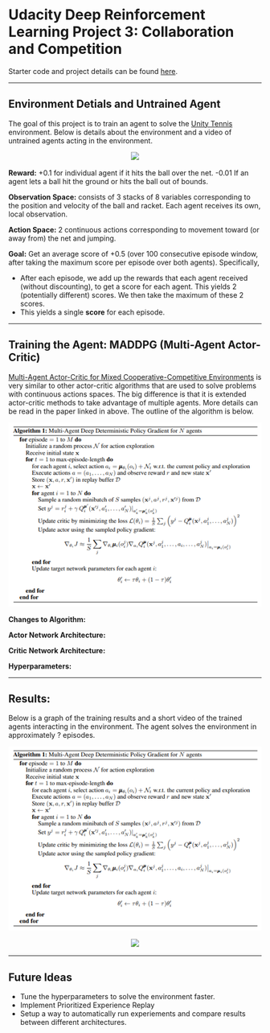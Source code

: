 # Udacity Deep Reinforcement Learning Project 3: Collaboration and Competition
Starter code and project details can be found [here](https://github.com/udacity/deep-reinforcement-learning/tree/master/p3_collab-compet).

--------

## Environment Detials and Untrained Agent
The goal of this project is to train an agent to solve the [Unity Tennis](https://github.com/Unity-Technologies/ml-agents/blob/master/docs/Learning-Environment-Examples.md#tennis) environment.
Below is details about the environment and a video of untrained agents acting in the environment.

<!--
#TODO: Add gif of untrained agent
-->
<p align="center">
    <img src = "images/Untrained_Agents.gif">
</p>

**Reward:** +0.1 for individual agent if it hits the ball over the net. -0.01 If an agent lets a ball hit the ground or hits the ball out of bounds.

**Observation Space:** consists of 3 stacks of 8 variables corresponding to the position and velocity of the ball and racket. Each agent receives its own, local observation.  

**Action Space:** 2 continuous actions corresponding to movement toward (or away from) the net and jumping. 

**Goal:** Get an average score of +0.5 (over 100 consecutive episode window, after taking the maximum score per episode over both agents). Specifically,

- After each episode, we add up the rewards that each agent received (without discounting), to get a score for each agent. This yields 2 (potentially different) scores. We then take the maximum of these 2 scores.
- This yields a single **score** for each episode.
 
 --------
 
## Training the Agent: MADDPG (Multi-Agent Actor-Critic)
[Multi-Agent Actor-Critic for Mixed Cooperative-Competitive Environments](https://papers.nips.cc/paper/7217-multi-agent-actor-critic-for-mixed-cooperative-competitive-environments.pdf) 
is very similar to other actor-critic algorithms that are used to solve problems with continuous actions spaces. 
The big difference is that it is extended actor-critic methods to take advantage of multiple agents.
More details can be read in the paper linked in above. The outline of the algorithm is below.
<!--
#TODO: Add better explanation of MADDPG
-->

<!--
#TODO: Add image of algorithm
-->
<p align="center">
    <img src = "images\MADDPG_Algorithm.png">
</p>

<!--
#TODO: Fill in network information
-->
**Changes to Algorithm:**

**Actor Network Architecture:**

**Critic Network Architecture:**

**Hyperparameters:** 

-----------

## Results:
Below is a graph of the training results and a short video of the trained agents interacting in the environment. 
The agent solves the environment in approximately ? episodes.

<!--
#TODO: Add graph of results
-->
<p align="center">
<img src="https://github.com/JSheldon3488/DeepRL_Collaboration_Competition/blob/master/images/MADDPG_Algorithm.png">
</p>

<!--
#TODO: Add gif of trained agent
-->
<p align="center">
    <img src = "images/Trained_Agents.gif">
</p>

----------

## Future Ideas
 - Tune the hyperparameters to solve the environment faster.
 - Implement Prioritized Experience Replay
 - Setup a way to automatically run experiements and compare results between different architectures.
 
